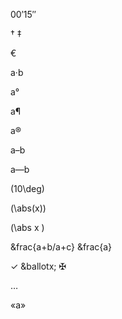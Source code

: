 
00&prime;15&Prime;

&dagger; &Dagger;

&euro;

a&middot;b

a&deg;

a&para;

a&reg;

a&ndash;b

a&mdash;b

\(10\deg\)

\(\abs(x)\)

\(\abs x \)

&frac{a+b/a+c} &frac{a}

&checkmark;
&ballotx;
&maltese;

&hellip;

&laquo;a&raquo;
